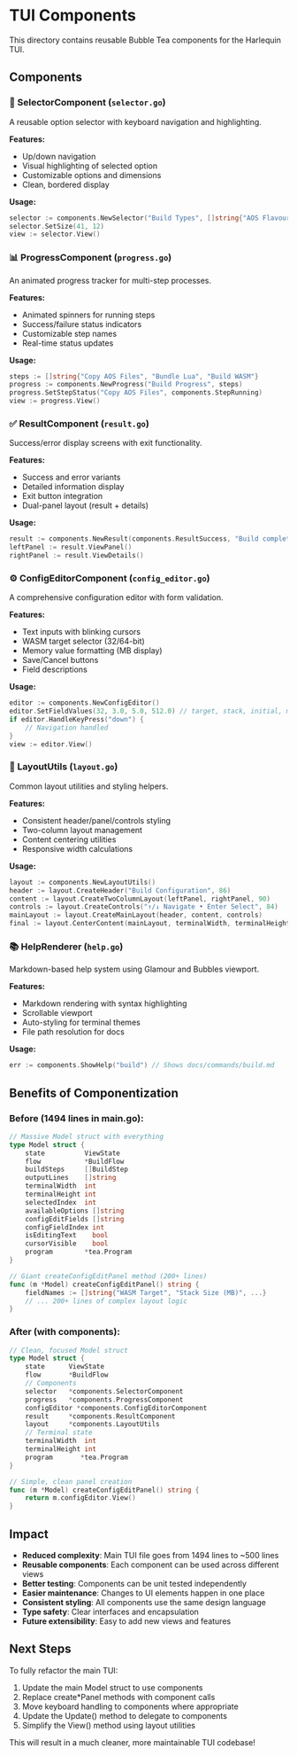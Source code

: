 # TUI Components

This directory contains reusable Bubble Tea components for the Harlequin TUI.

## Components

### 🎯 SelectorComponent (`selector.go`)
A reusable option selector with keyboard navigation and highlighting.

**Features:**
- Up/down navigation
- Visual highlighting of selected option
- Customizable options and dimensions
- Clean, bordered display

**Usage:**
```go
selector := components.NewSelector("Build Types", []string{"AOS Flavour"})
selector.SetSize(41, 12)
view := selector.View()
```

### 📊 ProgressComponent (`progress.go`)
An animated progress tracker for multi-step processes.

**Features:**
- Animated spinners for running steps
- Success/failure status indicators
- Customizable step names
- Real-time status updates

**Usage:**
```go
steps := []string{"Copy AOS Files", "Bundle Lua", "Build WASM"}
progress := components.NewProgress("Build Progress", steps)
progress.SetStepStatus("Copy AOS Files", components.StepRunning)
view := progress.View()
```

### ✅ ResultComponent (`result.go`)
Success/error display screens with exit functionality.

**Features:**
- Success and error variants
- Detailed information display
- Exit button integration
- Dual-panel layout (result + details)

**Usage:**
```go
result := components.NewResult(components.ResultSuccess, "Build completed!", detailsText)
leftPanel := result.ViewPanel()
rightPanel := result.ViewDetails()
```

### ⚙️ ConfigEditorComponent (`config_editor.go`)
A comprehensive configuration editor with form validation.

**Features:**
- Text inputs with blinking cursors
- WASM target selector (32/64-bit)
- Memory value formatting (MB display)
- Save/Cancel buttons
- Field descriptions

**Usage:**
```go
editor := components.NewConfigEditor()
editor.SetFieldValues(32, 3.0, 5.0, 512.0) // target, stack, initial, max memory
if editor.HandleKeyPress("down") {
    // Navigation handled
}
view := editor.View()
```

### 🎨 LayoutUtils (`layout.go`)
Common layout utilities and styling helpers.

**Features:**
- Consistent header/panel/controls styling
- Two-column layout management
- Content centering utilities
- Responsive width calculations

**Usage:**
```go
layout := components.NewLayoutUtils()
header := layout.CreateHeader("Build Configuration", 86)
content := layout.CreateTwoColumnLayout(leftPanel, rightPanel, 90)
controls := layout.CreateControls("↑/↓ Navigate • Enter Select", 84)
mainLayout := layout.CreateMainLayout(header, content, controls)
final := layout.CenterContent(mainLayout, terminalWidth, terminalHeight)
```

### 📚 HelpRenderer (`help.go`)
Markdown-based help system using Glamour and Bubbles viewport.

**Features:**
- Markdown rendering with syntax highlighting
- Scrollable viewport
- Auto-styling for terminal themes
- File path resolution for docs

**Usage:**
```go
err := components.ShowHelp("build") // Shows docs/commands/build.md
```

## Benefits of Componentization

### Before (1494 lines in main.go):
```go
// Massive Model struct with everything
type Model struct {
    state          ViewState
    flow           *BuildFlow
    buildSteps     []BuildStep
    outputLines    []string
    terminalWidth  int
    terminalHeight int
    selectedIndex  int
    availableOptions []string
    configEditFields []string
    configFieldIndex int
    isEditingText    bool
    cursorVisible    bool
    program        *tea.Program
}

// Giant createConfigEditPanel method (200+ lines)
func (m *Model) createConfigEditPanel() string {
    fieldNames := []string{"WASM Target", "Stack Size (MB)", ...}
    // ... 200+ lines of complex layout logic
}
```

### After (with components):
```go
// Clean, focused Model struct
type Model struct {
    state      ViewState
    flow       *BuildFlow
    // Components
    selector   *components.SelectorComponent
    progress   *components.ProgressComponent
    configEditor *components.ConfigEditorComponent
    result     *components.ResultComponent
    layout     *components.LayoutUtils
    // Terminal state
    terminalWidth  int
    terminalHeight int
    program       *tea.Program
}

// Simple, clean panel creation
func (m *Model) createConfigEditPanel() string {
    return m.configEditor.View()
}
```

## Impact

- **Reduced complexity**: Main TUI file goes from 1494 lines to ~500 lines
- **Reusable components**: Each component can be used across different views
- **Better testing**: Components can be unit tested independently
- **Easier maintenance**: Changes to UI elements happen in one place
- **Consistent styling**: All components use the same design language
- **Type safety**: Clear interfaces and encapsulation
- **Future extensibility**: Easy to add new views and features

## Next Steps

To fully refactor the main TUI:

1. Update the main Model struct to use components
2. Replace create*Panel methods with component calls
3. Move keyboard handling to components where appropriate
4. Update the Update() method to delegate to components
5. Simplify the View() method using layout utilities

This will result in a much cleaner, more maintainable TUI codebase!
